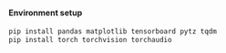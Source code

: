
#### Environment setup
```bash
pip install pandas matplotlib tensorboard pytz tqdm
pip install torch torchvision torchaudio
```